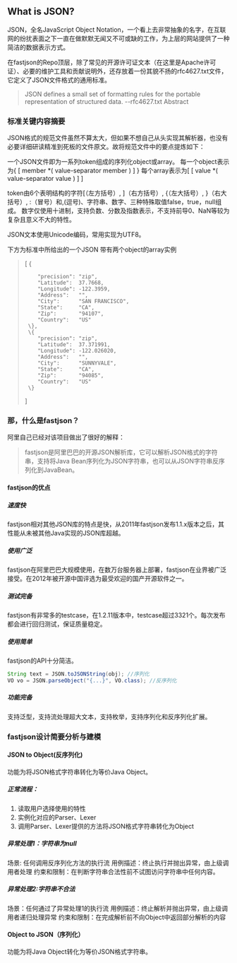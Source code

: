 ## What is JSON?

JSON，全名JavaScript Object Notation，一个看上去非常抽象的名字，在互联网的纷扰表面之下一直在做默默无闻又不可或缺的工作，为上层的网站提供了一种简洁的数据表示方式。

在fastjson的Repo顶层，除了常见的开源许可证文本（在这里是Apache许可证）、必要的维护工具和贡献说明外，还存放着一份其貌不扬的rfc4627.txt文件，它定义了JSON文件格式的通用标准。

> JSON defines a small set of formatting rules for the portable representation of structured data. --rfc4627.txt Abstract

### 标准关键内容摘要

JSON格式的规范文件虽然不算太大，但如果不想自己从头实现其解析器，也没有必要详细研读精准到死板的文件原文。故将规范文件中的要点提炼如下：

一个JSON文件即为一系列token组成的序列化object或array。
每一个object表示为\{ \[ member *\( value-separator member \) \] \}
每个array表示为\[ \[ value *\( value-separator value \) \] \]

token由6个表明结构的字符\[（左方括号）, \]（右方括号）, \{（左大括号）, \}（右大括号）, \:（冒号）和,(逗号)、字符串、数字、三种特殊取值false，true，null组成。
数字仅使用十进制，支持负数、分数及指数表示，不支持前导0、NaN等较为复杂且意义不大的特性。

JSON文本使用Unicode编码，常用实现为UTF8。

下方为标准中所给出的一个JSON 带有两个object的array实例

> \[
>      \{
> 
>         "precision": "zip",
>         "Latitude":  37.7668,
>         "Longitude": -122.3959,
>         "Address":   "",
>         "City":      "SAN FRANCISCO",
>         "State":     "CA",
>         "Zip":       "94107",
>         "Country":   "US"
>      \},
>      \{
>         "precision": "zip",
>         "Latitude":  37.371991,
>         "Longitude": -122.026020,
>         "Address":   "",
>         "City":      "SUNNYVALE",
>         "State":     "CA",
>         "Zip":       "94085",
>         "Country":   "US"
>      \}
>   \]


### 那，什么是fastjson？

阿里自己已经对该项目做出了很好的解释：

> fastjson是阿里巴巴的开源JSON解析库，它可以解析JSON格式的字符串，支持将Java Bean序列化为JSON字符串，也可以从JSON字符串反序列化到JavaBean。

#### fastjson的优点

##### 速度快

fastjson相对其他JSON库的特点是快，从2011年fastjson发布1.1.x版本之后，其性能从未被其他Java实现的JSON库超越。

##### 使用广泛

fastjson在阿里巴巴大规模使用，在数万台服务器上部署，fastjson在业界被广泛接受。在2012年被开源中国评选为最受欢迎的国产开源软件之一。

##### 测试完备

fastjson有非常多的testcase，在1.2.11版本中，testcase超过3321个。每次发布都会进行回归测试，保证质量稳定。

##### 使用简单

fastjson的API十分简洁。

```java
String text = JSON.toJSONString(obj); //序列化
VO vo = JSON.parseObject("{...}", VO.class); //反序列化
```
##### 功能完备

支持泛型，支持流处理超大文本，支持枚举，支持序列化和反序列化扩展。

### fastjson设计简要分析与建模

#### JSON to Object(反序列化)

功能为将JSON格式字符串转化为等价Java Object。

##### 正常流程：

1. 读取用户选择使用的特性
2. 实例化对应的Parser、Lexer
3. 调用Parser、Lexer提供的方法将JSON格式字符串转化为Object

##### 异常处理1：字符串为null
场景: 任何调用反序列化方法的执行流
用例描述：终止执行并抛出异常，由上级调用者处理
约束和限制：在判断字符串合法性前不试图访问字符串中任何内容。

##### 异常处理2:字符串不合法
场景：任何通过了异常处理1的执行流
用例描述：终止解析并抛出异常，由上级调用者递归处理异常
约束和限制：在完成解析前不向Object中返回部分解析的内容


#### Object to JSON（序列化）

功能为将Java Object转化为等价JSON格式字符串。